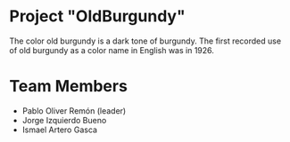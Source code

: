 

# Project "OldBurgundy"

The color old burgundy is a dark tone of burgundy. The first recorded use of old burgundy as a color name in English was in 1926.

# Team Members

* Pablo Oliver Remón (leader)
* Jorge Izquierdo Bueno
* Ismael Artero Gasca
